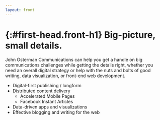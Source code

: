 ```yaml
---
layout: front
---
```


{:#first-head.front-h1}
Big-picture, small details.
==========================

John Osterman Communications can help you get a handle on big communications challenges while getting the details right, whether you need an overall digital strategy or help with the nuts and bolts of good writing, data visualization, or front-end web development.

- Digital-first publishing / longform
- Distributed content delivery
  - Accelerated Mobile Pages
  - Facebook Instant Articles
- Data-driven apps and visualizations
- Effective blogging and writing for the web